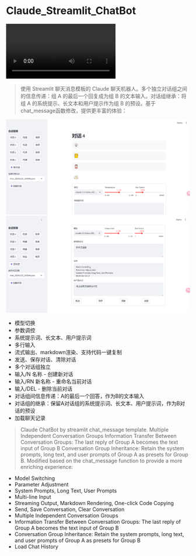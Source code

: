 # Claude_Streamlit_ChatBot

![视频描述](demo3.mp4)

> 使用 Streamlit 聊天消息模板的 Claude 聊天机器人。多个独立对话组之间的信息传递：组 A 的最后一个回复成为组 B 的文本输入。对话组继承：将组 A 的系统提示、长文本和用户提示作为组 B 的预设。基于chat_message函数修改，提供更丰富的体验：

![应用界面](./app.png)
![应用界面](./app2.png)


- 模型切换
- 参数调控
- 系统提示词、长文本、用户提示词
- 多行输入
- 流式输出、markdown渲染、支持代码一键复制
- 发送、保存对话、清除对话
- 多个对话组独立
- 输入/N 名称 - 创建新对话
- 输入/RN 新名称 - 重命名当前对话
- 输入/DEL - 删除当前对话
- 对话组间信息传递：A的最后一个回答，作为B的文本输入
- 对话组的继承：保留A对话组的系统提示词、长文本、用户提示词，作为B对话的预设
- 加载聊天记录

> Claude ChatBot by streamlit chat_message template. Multiple Independent Conversation Groups Information Transfer Between Conversation Groups: The last reply of Group A becomes the text input of Group B Conversation Group Inheritance: Retain the system prompts, long text, and user prompts of Group A as presets for Group B. Modified based on the chat_message function to provide a more enriching experience: 
- Model Switching
- Parameter Adjustment
- System Prompts, Long Text, User Prompts
- Multi-line Input
- Streaming Output, Markdown Rendering, One-click Code Copying
- Send, Save Conversation, Clear Conversation
- Multiple Independent Conversation Groups
- Information Transfer Between Conversation Groups: The last reply of Group A becomes the text input of Group B
- Conversation Group Inheritance: Retain the system prompts, long text, and user prompts of Group A as presets for Group B
- Load Chat History
